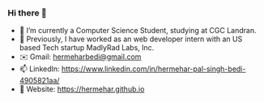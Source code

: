 ### Hi there 👋

- 🔭 I’m currently a Computer Science Student, studying at CGC Landran.
- 🏢 Previously, I have worked as an web developer intern with an US based Tech startup MadlyRad Labs, Inc.
- ✉️ Gmail: hermeharbedi@gmail.com
- 📫 LinkedIn: https://www.linkedin.com/in/hermehar-pal-singh-bedi-4905821aa/
- 🔗 Website: https://hermehar.github.io


